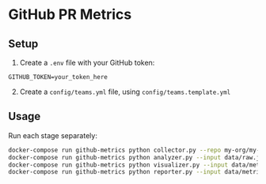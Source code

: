 ﻿# GitHub PR Metrics

## Setup
1. Create a `.env` file with your GitHub token:
```
GITHUB_TOKEN=your_token_here
```

2. Create a `config/teams.yml` file, using `config/teams.template.yml`

## Usage
Run each stage separately:
```bash
docker-compose run github-metrics python collector.py --repo my-org/my-repo --start 2024-01-01 --end 2024-12-31
docker-compose run github-metrics python analyzer.py --input data/raw.json --teams config/teams.yaml
docker-compose run github-metrics python visualizer.py --input data/metrics.json --output-dir charts --team TeamNameA
docker-compose run github-metrics python reporter.py --input data/metrics.json --output report.md --team TeamNameA
```